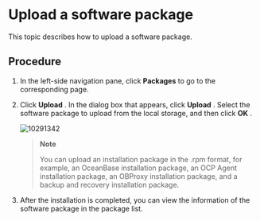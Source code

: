 Upload a software package
==============================================

This topic describes how to upload a software package.

Procedure
------------------------------

1. In the left-side navigation pane, click **Packages** to go to the corresponding page.

2. Click **Upload** . In the dialog box that appears, click **Upload** . Select the software package to upload from the local storage, and then click **OK** .

   ![10291342](https://help-static-aliyun-doc.aliyuncs.com/assets/img/en-US/6765148361/p345718.png)

   > **Note**
   >
   > You can upload an installation package in the .rpm format, for example, an OceanBase installation package, an OCP Agent installation package, an OBProxy installation package, and a backup and recovery installation package.

3. After the installation is completed, you can view the information of the software package in the package list.
